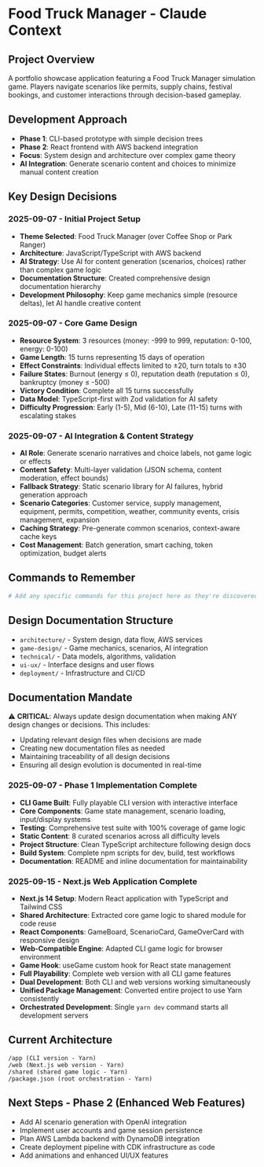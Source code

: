 # Food Truck Manager - Claude Context

## Project Overview
A portfolio showcase application featuring a Food Truck Manager simulation game. Players navigate scenarios like permits, supply chains, festival bookings, and customer interactions through decision-based gameplay.

## Development Approach
- **Phase 1**: CLI-based prototype with simple decision trees
- **Phase 2**: React frontend with AWS backend integration
- **Focus**: System design and architecture over complex game theory
- **AI Integration**: Generate scenario content and choices to minimize manual content creation

## Key Design Decisions

### 2025-09-07 - Initial Project Setup
- **Theme Selected**: Food Truck Manager (over Coffee Shop or Park Ranger)
- **Architecture**: JavaScript/TypeScript with AWS backend
- **AI Strategy**: Use AI for content generation (scenarios, choices) rather than complex game logic
- **Documentation Structure**: Created comprehensive design documentation hierarchy
- **Development Philosophy**: Keep game mechanics simple (resource deltas), let AI handle creative content

### 2025-09-07 - Core Game Design
- **Resource System**: 3 resources (money: -999 to 999, reputation: 0-100, energy: 0-100)
- **Game Length**: 15 turns representing 15 days of operation
- **Effect Constraints**: Individual effects limited to ±20, turn totals to ±30
- **Failure States**: Burnout (energy ≤ 0), reputation death (reputation ≤ 0), bankruptcy (money ≤ -500)
- **Victory Condition**: Complete all 15 turns successfully
- **Data Model**: TypeScript-first with Zod validation for AI safety
- **Difficulty Progression**: Early (1-5), Mid (6-10), Late (11-15) turns with escalating stakes

### 2025-09-07 - AI Integration & Content Strategy
- **AI Role**: Generate scenario narratives and choice labels, not game logic or effects
- **Content Safety**: Multi-layer validation (JSON schema, content moderation, effect bounds)
- **Fallback Strategy**: Static scenario library for AI failures, hybrid generation approach
- **Scenario Categories**: Customer service, supply management, equipment, permits, competition, weather, community events, crisis management, expansion
- **Caching Strategy**: Pre-generate common scenarios, context-aware cache keys
- **Cost Management**: Batch generation, smart caching, token optimization, budget alerts

## Commands to Remember
```bash
# Add any specific commands for this project here as they're discovered
```

## Design Documentation Structure
- `architecture/` - System design, data flow, AWS services
- `game-design/` - Game mechanics, scenarios, AI integration  
- `technical/` - Data models, algorithms, validation
- `ui-ux/` - Interface designs and user flows
- `deployment/` - Infrastructure and CI/CD

## Documentation Mandate
⚠️ **CRITICAL**: Always update design documentation when making ANY design changes or decisions. This includes:
- Updating relevant design files when decisions are made
- Creating new documentation files as needed
- Maintaining traceability of all design decisions
- Ensuring all design evolution is documented in real-time

### 2025-09-07 - Phase 1 Implementation Complete
- **CLI Game Built**: Fully playable CLI version with interactive interface
- **Core Components**: Game state management, scenario loading, input/display systems
- **Testing**: Comprehensive test suite with 100% coverage of game logic
- **Static Content**: 8 curated scenarios across all difficulty levels
- **Project Structure**: Clean TypeScript architecture following design docs
- **Build System**: Complete npm scripts for dev, build, test workflows
- **Documentation**: README and inline documentation for maintainability

### 2025-09-15 - Next.js Web Application Complete
- **Next.js 14 Setup**: Modern React application with TypeScript and Tailwind CSS
- **Shared Architecture**: Extracted core game logic to shared module for code reuse
- **React Components**: GameBoard, ScenarioCard, GameOverCard with responsive design
- **Web-Compatible Engine**: Adapted CLI game logic for browser environment
- **Game Hook**: useGame custom hook for React state management
- **Full Playability**: Complete web version with all CLI game features
- **Dual Development**: Both CLI and web versions working simultaneously
- **Unified Package Management**: Converted entire project to use Yarn consistently
- **Orchestrated Development**: Single `yarn dev` command starts all development servers

## Current Architecture
```
/app (CLI version - Yarn)
/web (Next.js web version - Yarn)
/shared (shared game logic - Yarn)
/package.json (root orchestration - Yarn)
```

## Next Steps - Phase 2 (Enhanced Web Features)
- Add AI scenario generation with OpenAI integration
- Implement user accounts and game session persistence
- Plan AWS Lambda backend with DynamoDB integration
- Create deployment pipeline with CDK infrastructure as code
- Add animations and enhanced UI/UX features